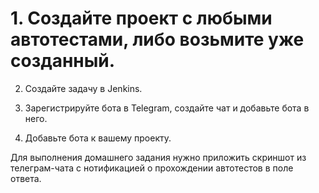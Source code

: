 # 1. Создайте проект с любыми автотестами, либо возьмите уже созданный.

2. Создайте задачу в Jenkins.

3. Зарегистрируйте бота в Telegram, создайте чат и добавьте бота в него. 

4. Добавьте бота к вашему проекту.



Для выполнения домашнего задания нужно приложить скриншот из телеграм-чата с нотификацией о прохождении автотестов в поле ответа.
